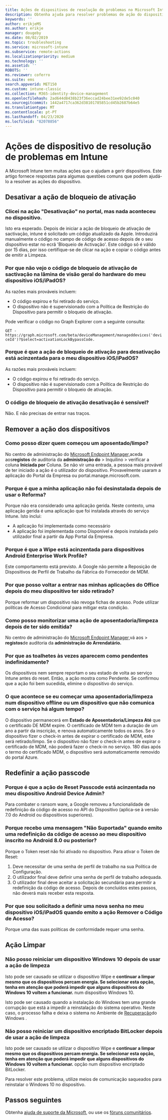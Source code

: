 ```yaml
---
title: Ações de dispositivos de resolução de problemas no Microsoft Intune - Azure Microsoft Docs
description: Obtenha ajuda para resolver problemas de ação do dispositivo.
keywords: ''
author: erikjeMS
ms.author: erikje
manager: dougeby
ms.date: 08/02/2019
ms.topic: troubleshooting
ms.service: microsoft-intune
ms.subservice: remote-actions
ms.localizationpriority: medium
ms.technology: ''
ms.assetid: ''
ROBOTS: ''
ms.reviewer: coferro
ms.suite: ems
search.appverid: MET150
ms.custom: intune-classic
ms.collection: M365-identity-device-management
ms.openlocfilehash: 2ad644d8438b23f36eccad24bee31ee92de5c040
ms.sourcegitcommit: 1442a4717ca362d38101785851cd45b2687b64e5
ms.translationtype: MT
ms.contentlocale: pt-PT
ms.lasthandoff: 04/23/2020
ms.locfileid: "82078856"
---
```

# <a name="troubleshoot-device-actions-in-intune"></a>Ações de dispositivo de resolução de problemas em Intune

A Microsoft Intune tem muitas ações que o ajudam a gerir dispositivos. Este artigo fornece respostas para algumas questões comuns que podem ajudá-lo a resolver as ações do dispositivo.

## <a name="disable-activation-lock-action"></a>Desativar a ação de bloqueio de ativação

### <a name="i-clicked-the-disable-activation-lock-action-in-the-portal-but-nothing-happened-on-the-device"></a>Clicei na ação "Desativação" no portal, mas nada aconteceu no dispositivo.
Isto era esperado. Depois de iniciar a ação de bloqueio de ativação de sactivação, intune é solicitado um código atualizado da Apple. Introduzirá manualmente o código no campo de código de acesso depois de o seu dispositivo estar no ecrã 'Bloqueio de Activação'. Este código só é válido por 15 dias, por isso certifique-se de clicar na ação e copiar o código antes de emitir a Limpeza.

### <a name="why-dont-i-see-the-disable-activation-lock-code-in-the-hardware-overview-blade-of-my-iosipados-device"></a>Por que não vejo o código de bloqueio de ativação de sactivação na lâmina de visão geral do hardware do meu dispositivo iOS/iPadOS?
As razões mais prováveis incluem:
- O código expirou e foi retirado do serviço.
- O dispositivo não é supervisionado com a Política de Restrição do Dispositivo para permitir o bloqueio de ativação.

Pode verificar o código no Graph Explorer com a seguinte consulta:

```GET - https://graph.microsoft.com/beta/deviceManagement/manageddevices('deviceId')?$select=activationLockBypassCode.```

### <a name="why-is-the-disable-activation-lock-action-greyed-out-for-my-iosipados-device"></a>Porque é que a ação de bloqueio de ativação para desativação está acinzentada para o meu dispositivo iOS/iPadOS?
As razões mais prováveis incluem: 
- O código expirou e foi retirado do serviço.
- O dispositivo não é supervisionado com a Política de Restrição do Dispositivo para permitir o bloqueio de ativação.

### <a name="is-the-disable-activation-lock-code-case-sensitive"></a>O código de bloqueio de ativação desativação é sensível?
Não. E não precisas de entrar nas traços.

## <a name="remove-devices-action"></a>Remover a ação dos dispositivos

### <a name="how-do-i-tell-who-started-a-retirewipe"></a>Como posso dizer quem começou um aposentado/limpo?
No centro de administração do [Microsoft Endpoint Manager,](https://go.microsoft.com/fwlink/?linkid=2109431)aceda aos**registos** de auditoria da **administração do** > Inquilino > verificar a coluna **Iniciada por** Coluna.
Se não vir uma entrada, a pessoa mais provável de ter iniciado a ação é o utilizador do dispositivo. Provavelmente usaram a aplicação do Portal da Empresa ou portal.manage.microsoft.com.

### <a name="why-wasnt-my-application-uninstalled-after-using-retire"></a>Porque é que a minha aplicação não foi desinstalada depois de usar o Reforma?
Porque não era considerado uma aplicação gerida. Neste contexto, uma aplicação gerida é uma aplicação que foi instalada através do serviço Intune. Isto inclui:
- A aplicação foi implementada como necessário
- A aplicação foi implementada como Disponível e depois instalada pelo utilizador final a partir da App Portal da Empresa.

### <a name="why-is-wipe-grayed-out-for-android-enterprise-work-profile-devices"></a>Porque é que a Wipe está acinzentada para dispositivos Android Enterprise Work Profile?
Este comportamento está previsto. A Google não permite a Reposição de Dispositivos de Perfil de Trabalho da Fábrica do Fornecedor de MDM.

### <a name="why-can-i-sign-back-into-my-office-apps-after-my-device-was-retired"></a>Por que posso voltar a entrar nas minhas aplicações do Office depois do meu dispositivo ter sido retirado?
Porque reformar um dispositivo não revoga fichas de acesso. Pode utilizar políticas de Acesso Condicional para mitigar esta condição.

### <a name="how-can-i-monitor-a-retirewipe-action-after-it-was-issued"></a>Como posso monitorizar uma ação de aposentadoria/limpeza depois de ter sido emitida?
No centro de administração do [Microsoft Endpoint Manager,](https://go.microsoft.com/fwlink/?linkid=2109431)vá aos > **registos**de auditoria da **administração do Arrendatário.**

### <a name="why-do-wipes-sometimes-show-as-pending-indefinitely"></a>Por que as toalhetes às vezes aparecem como pendentes indefinidamente?
Os dispositivos nem sempre reportam o seu estado de volta ao serviço Intune antes do reset. Então, a ação mostra como Pendente. Se confirmou que a ação foi bem sucedida, elimine o dispositivo do serviço.

### <a name="what-happens-if-i-start-a-retirewipe-on-an-offline-device-or-a-device-that-hasnt-communicated-with-the-service-in-a-while"></a>O que acontece se eu começar uma aposentadoria/limpeza num dispositivo offline ou um dispositivo que não comunica com o serviço há algum tempo?
O dispositivo permanecerá em **Estado de Aposentadoria/Limpeza Até** que o certificado DE MDM expire. O certificado de MDM tem a duração de um ano a partir da inscrição, e renova automaticamente todos os anos. Se o dispositivo fizer o check-in antes de expirar o certificado de MDM, este será retirado/limpo. Se o dispositivo não fizer o check-in antes de expirar o certificado de MDM, não poderá fazer o check-in no serviço. 180 dias após o termo do certificado MDM, o dispositivo será automaticamente removido do portal Azure.


## <a name="reset-passcode-action"></a>Redefinir a ação passcode

### <a name="why-is-the-reset-passcode-action-greyed-out-on-my-android-device-admin-enrolled-device"></a>Porque é que a ação de Reset Passcode está acinzentada no meu dispositivo Android Device Admin?
Para combater o ransom ware, a Google removeu a funcionalidade de redefinição da código de acesso no API do Dispositivo (aplica-se à versão 7.0 do Android ou dispositivos superiores).

### <a name="why-do-i-get-a-not-supported-message-when-i-issue-a-passcode-reset-to-my-android-80-or-later-work-profile-enrolled-device"></a>Porque recebo uma mensagem "Não Suportada" quando emito uma redefinição da código de acesso ao meu dispositivo inscrito no Android 8.0 ou posterior?
Porque o Token reset não foi ativado no dispositivo. Para ativar o Token de Reset:
1. Deve necessitar de uma senha de perfil de trabalho na sua Política de Configuração.
2. O utilizador final deve definir uma senha de perfil de trabalho adequada.
3. O utilizador final deve aceitar a solicitação secundária para permitir a redefinição da código de acesso.
Depois de concluídos estes passos, não deverá mais receber esta resposta.

### <a name="why-am-i-prompted-to-set-a-new-passcode-on-my-iosipados-device-when-i-issue-the-remove-passcode-action"></a>Por que sou solicitado a definir uma nova senha no meu dispositivo iOS/iPadOS quando emito a ação Remover o Código de Acesso?
Porque uma das suas políticas de conformidade requer uma senha.


## <a name="wipe-action"></a>Ação Limpar

### <a name="i-cant-restart-a-windows-10-device-after-using-the-wipe-action"></a>Não posso reiniciar um dispositivo Windows 10 depois de usar a ação de limpeza
Isto pode ser causado se utilizar o dispositivo Wipe e **continuar a limpar mesmo que os dispositivos percam energia. Se selecionar esta opção, tenha em atenção que poderá impedir que alguns dispositivos do Windows 10 voltem a funcionar.** num dispositivo Windows 10.

Isto pode ser causado quando a instalação do Windows tem uma grande corrupção que está a impedir a reinstalação do sistema operativo. Neste caso, o processo falha e deixa o sistema no Ambiente de [Recuperação]( https://docs.microsoft.com/windows-hardware/manufacture/desktop/windows-recovery-environment--windows-re--technical-reference)do Windows .

### <a name="i-cant-restart-a-bitlocker-encrypted-device-after-using-the-wipe-action"></a>Não posso reiniciar um dispositivo encriptado BitLocker depois de usar a ação de limpeza
Isto pode ser causado se utilizar o dispositivo Wipe e **continuar a limpar mesmo que os dispositivos percam energia. Se selecionar esta opção, tenha em atenção que poderá impedir que alguns dispositivos do Windows 10 voltem a funcionar.** opção num dispositivo encriptado BitLocker.

Para resolver este problema, utilize meios de comunicação saqueados para reinstalar o Windows 10 no dispositivo.


## <a name="next-steps"></a>Passos seguintes

Obtenha [ajuda de suporte da Microsoft](../fundamentals/get-support.md), ou use os [fóruns comunitários](https://social.technet.microsoft.com/Forums/en-US/home?category=microsoftintune).
